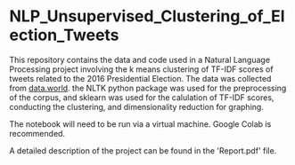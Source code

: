 # NLP_Unsupervised_Clustering_of_Election_Tweets
This repository contains the data and code used in a Natural Language Processing project involving the k means clustering of TF-IDF scores of tweets related to the 2016 Presidential Election. The data was collected from [data.world](https://data.world/alexfilatov/2016-usa-presidential-election-tweets). the NLTK python package was used for the preprocessing of the corpus, and sklearn was used for the calulation of TF-IDF scores, conducting the clustering, and dimensionality reduction for graphing.

The notebook will need to be run via a virtual machine. Google Colab is recommended. 

A detailed description of the project can be found in the 'Report.pdf' file.
